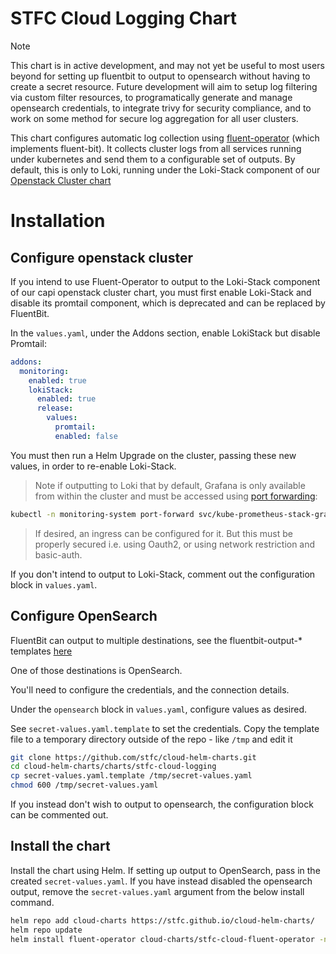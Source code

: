# STFC Cloud Logging Chart
> [!NOTE]
> This chart is in active development, and may not yet be useful to most users beyond for setting up fluentbit to output to opensearch without having to create a secret resource.
> Future development will aim to setup log filtering via custom filter resources, to programatically generate and manage opensearch credentials, to integrate trivy for security compliance, and to work on some method for secure log aggregation for all user clusters.

This chart configures automatic log collection using [fluent-operator](https://github.com/fluent/fluent-operator/tree/master/charts/fluent-operator) (which implements fluent-bit). It collects cluster logs from all services running under kubernetes and send them to a configurable set of outputs. By default, this is only to Loki, running under the Loki-Stack component of our [Openstack Cluster chart](https://github.com/stfc/cloud-helm-charts/tree/main/charts/stfc-cloud-openstack-cluster)

# Installation

## Configure openstack cluster

If you intend to use Fluent-Operator to output to the Loki-Stack component of our capi openstack cluster chart, you must first enable Loki-Stack and disable its promtail component, which is deprecated and can be replaced by FluentBit.

In the `values.yaml`, under the Addons section, enable LokiStack but disable Promtail:
```yaml
addons:
  monitoring:
    enabled: true
    lokiStack:
      enabled: true
      release:
        values:
          promtail:
          enabled: false
```

You must then run a Helm Upgrade on the cluster, passing these new values, in order to re-enable Loki-Stack.

> Note if outputting to Loki that by default, Grafana is only available from within the cluster and must be accessed using
[port forwarding](https://kubernetes.io/docs/tasks/access-application-cluster/port-forward-access-application-cluster/):
```sh
kubectl -n monitoring-system port-forward svc/kube-prometheus-stack-grafana 3000:80
```
> If desired, an ingress can be configured for it. But this must be properly secured i.e. using Oauth2, or using network restriction and basic-auth.


If you don't intend to output to Loki-Stack, comment out the configuration block in `values.yaml`.

## Configure OpenSearch

FluentBit can output to multiple destinations, see the fluentbit-output-* templates [here](https://github.com/fluent/fluent-operator/tree/master/charts/fluent-operator/templates)

One of those destinations is OpenSearch.

You'll need to configure the credentials, and the connection details.

Under the `opensearch` block in `values.yaml`, configure values as desired.
   
See `secret-values.yaml.template` to set the credentials.
Copy the template file to a temporary directory outside of the repo - like `/tmp` and edit it

```bash
git clone https://github.com/stfc/cloud-helm-charts.git
cd cloud-helm-charts/charts/stfc-cloud-logging
cp secret-values.yaml.template /tmp/secret-values.yaml
chmod 600 /tmp/secret-values.yaml
``` 

If you instead don't wish to output to opensearch, the configuration block can be commented out.

## Install the chart

Install the chart using Helm. If setting up output to OpenSearch, pass in the created `secret-values.yaml`.
If you have instead disabled the opensearch output, remove the `secret-values.yaml` argument from the below install command.

```bash
helm repo add cloud-charts https://stfc.github.io/cloud-helm-charts/
helm repo update
helm install fluent-operator cloud-charts/stfc-cloud-fluent-operator -n monitoring-system --create-namespace -f values.yaml -f /tmp/secret-values.yaml
```
